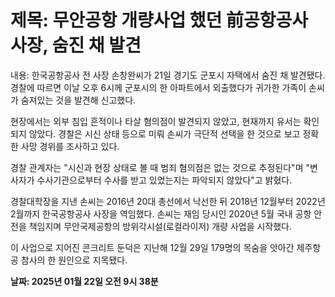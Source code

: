 # **제목: 무안공항 개량사업 했던 前공항공사 사장, 숨진 채 발견**

  내용: 한국공항공사 전 사장 손창완씨가 21일 경기도 군포시 자택에서 숨진 채 발견됐다. 경찰에 따르면 이날 오후 6시께 군포시의 한 아파트에서 외출했다가 귀가한 가족이 손씨가 숨져있는 것을 발견해 신고했다.

현장에서는 외부 침입 흔적이나 타살 혐의점이 발견되지 않았고, 현재까지 유서는 확인되지 않았다. 경찰은 시신 상태 등으로 미뤄 손씨가 극단적 선택을 한 것으로 보고 정확한 사망 경위를 조사하고 있다.

경찰 관계자는 "시신과 현장 상태로 볼 때 범죄 혐의점은 없는 것으로 추정된다"며 "변사자가 수사기관으로부터 수사를 받고 있었는지는 파악되지 않았다"고 밝혔다.

경찰대학장을 지낸 손씨는 2016년 20대 총선에서 낙선한 뒤 2018년 12월부터 2022년 2월까지 한국공항공사 사장을 역임했다. 손씨는 재임 당시인 2020년 5월 국내 공항 안전을 책임지며 무안국제공항의 방위각시설(로컬라이저) 개량 사업을 시작했다.

이 사업으로 지어진 콘크리트 둔덕은 지난해 12월 29일 179명의 목숨을 앗아간 제주항공 참사의 한 원인으로 지목됐다.

  **날짜: 2025년 01월 22일 오전 9시 38분**